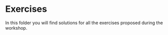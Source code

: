 # Exercises

In this folder you will find solutions for all the exercises proposed during the
workshop.
